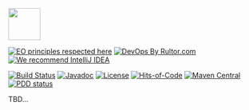 <img src="https://www.artipie.com/logo.svg" width="64px" height="64px"/>

[![EO principles respected here](https://www.elegantobjects.org/badge.svg)](https://www.elegantobjects.org)
[![DevOps By Rultor.com](http://www.rultor.com/b/artipie/npm-proxy-adapter)](http://www.rultor.com/p/artipie/npm-proxy-adapter)
[![We recommend IntelliJ IDEA](https://www.elegantobjects.org/intellij-idea.svg)](https://www.jetbrains.com/idea/)

[![Build Status](https://img.shields.io/travis/artipie/npm-proxy-adapter/master.svg)](https://travis-ci.org/artipie/npm-proxy-adapter)
[![Javadoc](http://www.javadoc.io/badge/com.artipie/npm-proxy-adapter.svg)](http://www.javadoc.io/doc/com.artipie/npm-proxy-adapter)
[![License](https://img.shields.io/badge/license-MIT-green.svg)](https://github.com/artipie/npm-proxy-adapter/blob/master/LICENSE.txt)
[![Hits-of-Code](https://hitsofcode.com/github/artipie/npm-proxy-adapter)](https://hitsofcode.com/view/github/artipie/npm-proxy-adapter)
[![Maven Central](https://img.shields.io/maven-central/v/com.artipie/npm-proxy-adapter.svg)](https://maven-badges.herokuapp.com/maven-central/com.artipie/npm-proxy-adapter)
[![PDD status](http://www.0pdd.com/svg?name=yegor256/npm-files)](http://www.0pdd.com/p?name=yegor256/npm-files)

TBD...
